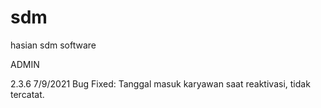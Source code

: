 # sdm
hasian sdm software

ADMIN

2.3.6	7/9/2021
Bug Fixed: Tanggal masuk karyawan saat reaktivasi, tidak tercatat.